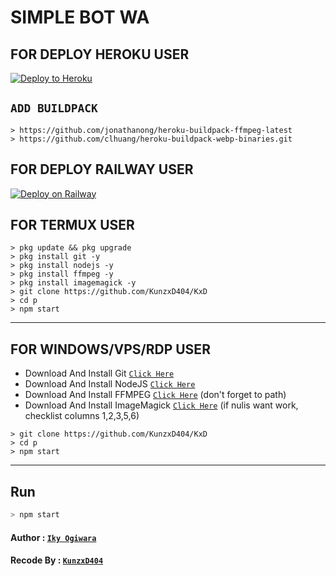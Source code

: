 # SIMPLE BOT WA

## FOR DEPLOY HEROKU USER

<p><a href="https://heroku.com/deploy?template="https://github.com/KunzxD404/KxD"> <img src="https://www.herokucdn.com/deploy/button.svg" alt="Deploy to Heroku" /></a></p>

## `ADD BUILDPACK` 
``` 
> https://github.com/jonathanong/heroku-buildpack-ffmpeg-latest 
> https://github.com/clhuang/heroku-buildpack-webp-binaries.git 
```

## FOR DEPLOY RAILWAY USER

[![Deploy on Railway](https://railway.app/button.svg)](https://railway.app/new/template?template=https%3A%2F%2Fgithub.com%2FKunzxD404%2FKxD)

## FOR TERMUX USER

```
> pkg update && pkg upgrade
> pkg install git -y
> pkg install nodejs -y
> pkg install ffmpeg -y
> pkg install imagemagick -y
> git clone https://github.com/KunzxD404/KxD
> cd p
> npm start
```

---------

## FOR WINDOWS/VPS/RDP USER

* Download And Install Git [`Click Here`](https://git-scm.com/downloads)
* Download And Install NodeJS [`Click Here`](https://nodejs.org/en/download)
* Download And Install FFMPEG [`Click Here`](https://ffmpeg.org/download.html) (don't forget to path)
* Download And Install ImageMagick [`Click Here`](https://imagemagick.org/script/download.php) (if nulis want work,  checklist columns 1,2,3,5,6)

```
> git clone https://github.com/KunzxD404/KxD
> cd p
> npm start
```

---------

## Run

```bash
> npm start
```

#### Author : [`Iky Ogiwara`](https://youtube.com/channel/UCPw6D5zWZES_nb_FiUMUEHQ)
#### Recode By : [`KunzxD404`](https://youtube.com/channel/UCUzeU3gvoQPV1joakMUOTtg)
